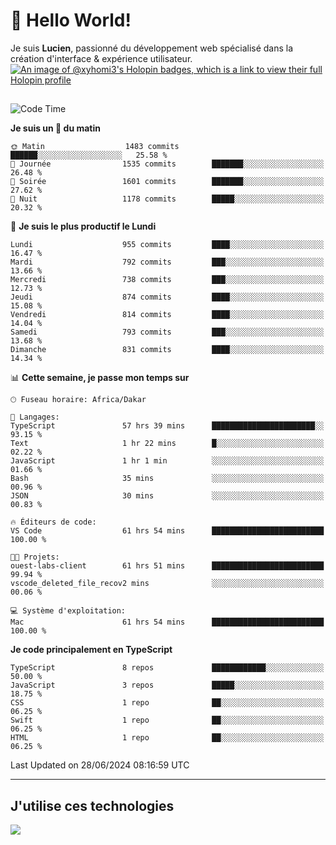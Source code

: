 # 👋 Hello World!

Je suis **Lucien**, passionné du développement web spécialisé dans la création d'interface & expérience utilisateur.
[![An image of @xyhomi3's Holopin badges, which is a link to view their full Holopin profile](https://holopin.me/xyhomi3)](https://holopin.io/@xyhomi3)

##

<!--START_SECTION:waka-->
![Code Time](http://img.shields.io/badge/Code%20Time-1%2C477%20hrs%2033%20mins-blue)

**Je suis un 🐤 du matin** 

```text
🌞 Matin                  1483 commits        ██████░░░░░░░░░░░░░░░░░░░   25.58 % 
🌆 Journée                1535 commits        ███████░░░░░░░░░░░░░░░░░░   26.48 % 
🌃 Soirée                 1601 commits        ███████░░░░░░░░░░░░░░░░░░   27.62 % 
🌙 Nuit                   1178 commits        █████░░░░░░░░░░░░░░░░░░░░   20.32 % 
```
📅 **Je suis le plus productif le Lundi** 

```text
Lundi                    955 commits         ████░░░░░░░░░░░░░░░░░░░░░   16.47 % 
Mardi                    792 commits         ███░░░░░░░░░░░░░░░░░░░░░░   13.66 % 
Mercredi                 738 commits         ███░░░░░░░░░░░░░░░░░░░░░░   12.73 % 
Jeudi                    874 commits         ████░░░░░░░░░░░░░░░░░░░░░   15.08 % 
Vendredi                 814 commits         ████░░░░░░░░░░░░░░░░░░░░░   14.04 % 
Samedi                   793 commits         ███░░░░░░░░░░░░░░░░░░░░░░   13.68 % 
Dimanche                 831 commits         ████░░░░░░░░░░░░░░░░░░░░░   14.34 % 
```


📊 **Cette semaine, je passe mon temps sur** 

```text
🕑︎ Fuseau horaire: Africa/Dakar

💬 Langages: 
TypeScript               57 hrs 39 mins      ███████████████████████░░   93.15 % 
Text                     1 hr 22 mins        █░░░░░░░░░░░░░░░░░░░░░░░░   02.22 % 
JavaScript               1 hr 1 min          ░░░░░░░░░░░░░░░░░░░░░░░░░   01.66 % 
Bash                     35 mins             ░░░░░░░░░░░░░░░░░░░░░░░░░   00.96 % 
JSON                     30 mins             ░░░░░░░░░░░░░░░░░░░░░░░░░   00.83 % 

🔥 Éditeurs de code: 
VS Code                  61 hrs 54 mins      █████████████████████████   100.00 % 

🐱‍💻 Projets: 
ouest-labs-client        61 hrs 51 mins      █████████████████████████   99.94 % 
vscode_deleted_file_recov2 mins              ░░░░░░░░░░░░░░░░░░░░░░░░░   00.06 % 

💻 Système d'exploitation: 
Mac                      61 hrs 54 mins      █████████████████████████   100.00 % 
```

**Je code principalement en TypeScript** 

```text
TypeScript               8 repos             ████████████░░░░░░░░░░░░░   50.00 % 
JavaScript               3 repos             █████░░░░░░░░░░░░░░░░░░░░   18.75 % 
CSS                      1 repo              ██░░░░░░░░░░░░░░░░░░░░░░░   06.25 % 
Swift                    1 repo              ██░░░░░░░░░░░░░░░░░░░░░░░   06.25 % 
HTML                     1 repo              ██░░░░░░░░░░░░░░░░░░░░░░░   06.25 % 
```




 Last Updated on 28/06/2024 08:16:59 UTC
<!--END_SECTION:waka-->
---

## J'utilise ces technologies

<p align="left">
  <a href="https://skillicons.dev">
    <img src="https://skillicons.dev/icons?i=ts,js,md,scss,tailwind,react,docker,express,astro,vite,nextjs,vercel,figma,ableton" />
  </a>
</p>

